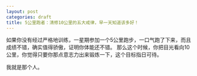 ```yaml
---
layout: post
categories: draft
title: 5公里跑者：清修10公里的五大戒律，早一天知道该多好！
---
```


如果你没有经过严格地训练，一星期参加一个5公里跑步，一口气跑了下来，而且成绩不错，确实值得骄傲，证明你体能还不错。 那么这个时候，你把目光看向10公里，你觉得只要你那点意志力出来锻炼一下，这个目标指日可待。

我就是那个人。
<!--stackedit_data:
eyJoaXN0b3J5IjpbLTQ3NTcxNzYwNl19
-->